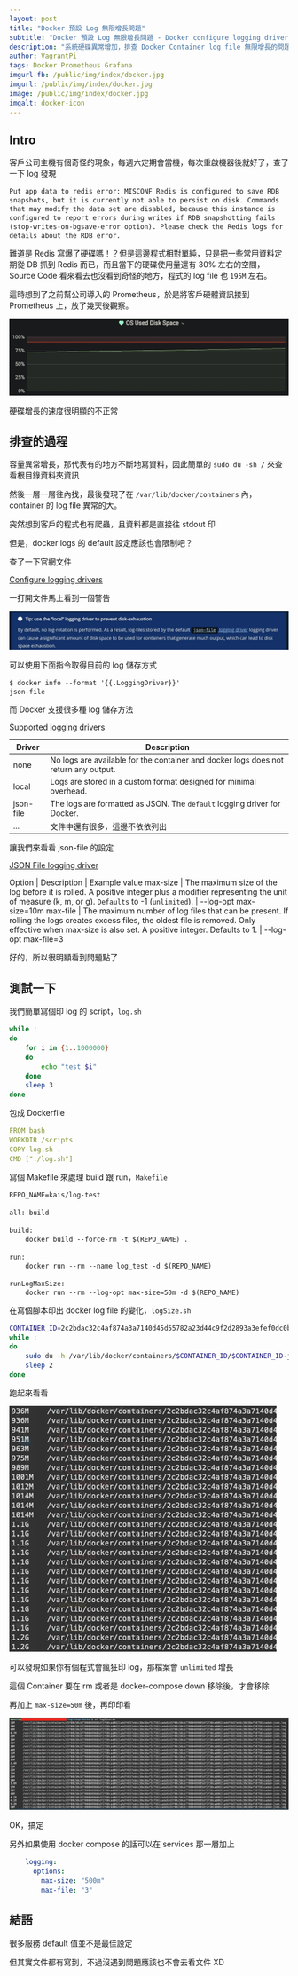 ```yaml
---
layout: post
title: "Docker 預設 Log 無限增長問題"
subtitle: "Docker 預設 Log 無限增長問題 - Docker configure logging drivers 解決方案"
description: "系統硬碟異常增加，排查 Docker Container log file 無限增長的問題，使用 Docker configure logging drivers 來解決"
author: VagrantPi
tags: Docker Prometheus Grafana
imgurl-fb: /public/img/index/docker.jpg
imgurl: /public/img/index/docker.jpg
image: /public/img/index/docker.jpg
imgalt: docker-icon
---
```


## Intro

客戶公司主機有個奇怪的現象，每週六定期會當機，每次重啟機器後就好了，查了一下 log 發現

```
Put app data to redis error: MISCONF Redis is configured to save RDB snapshots, but it is currently not able to persist on disk. Commands that may modify the data set are disabled, because this instance is configured to report errors during writes if RDB snapshotting fails (stop-writes-on-bgsave-error option). Please check the Redis logs for details about the RDB error.
```

難道是 Redis 寫爆了硬碟嗎！？但是這邊程式相對單純，只是把一些常用資料定期從 DB 抓到 Redis 而已，而且當下的硬碟使用量還有 30% 左右的空間，Source Code 看來看去也沒看到奇怪的地方，程式的 log file 也 `195M` 左右。

這時想到了之前幫公司導入的 Prometheus，於是將客戶硬體資訊接到 Prometheus 上，放了幾天後觀察。

![](/public/img/post/docker-log-size/1.jpg)

硬碟增長的速度很明顯的不正常

## 排查的過程

容量異常增長，那代表有的地方不斷地寫資料，因此簡單的 `sudo du -sh /` 來查看根目錄資料夾資訊

然後一層一層往內找，最後發現了在 `/var/lib/docker/containers` 內，container 的 log file 異常的大。

突然想到客戶的程式也有爬蟲，且資料都是直接往 stdout 印

但是，docker logs 的 default 設定應該也會限制吧？

查了一下官網文件

[Configure logging drivers](https://docs.docker.com/config/containers/logging/configure/)

一打開文件馬上看到一個警告

![](/public/img/post/docker-log-size/0.jpg)

可以使用下面指令取得目前的 log 儲存方式

```
$ docker info --format '{{.LoggingDriver}}'
json-file
```

而 Docker 支援很多種 log 儲存方法

[Supported logging drivers](https://docs.docker.com/config/containers/logging/configure/#supported-logging-drivers)

Driver | Description
-------|-------------
none | No logs are available for the container and docker logs does not return any output.
local | Logs are stored in a custom format designed for minimal overhead.
json-file | The logs are formatted as JSON. The `default` logging driver for Docker.
... | 文件中還有很多，這邊不依依列出


讓我們來看看 json-file 的設定

[JSON File logging driver](https://docs.docker.com/config/containers/logging/json-file/#options)

Option | Description | Example value
max-size | The maximum size of the log before it is rolled. A positive integer plus a modifier representing the unit of measure (k, m, or g). `Defaults` to -1 (`unlimited`). | --log-opt max-size=10m
max-file | The maximum number of log files that can be present. If rolling the logs creates excess files, the oldest file is removed. Only effective when max-size is also set. A positive integer. Defaults to 1. | --log-opt max-file=3

好的，所以很明顯看到問題點了

## 測試一下

我們簡單寫個印 log 的 script，`log.sh`

```bash
while :
do
    for i in {1..1000000}
    do
        echo "test $i"
    done
    sleep 3
done
```

包成 Dockerfile

```yaml
FROM bash
WORKDIR /scripts
COPY log.sh .
CMD ["./log.sh"]
```

寫個 Makefile 來處理 build 跟 run，`Makefile`

```shell
REPO_NAME=kais/log-test

all: build

build:
	docker build --force-rm -t $(REPO_NAME) .

run:
	docker run --rm --name log_test -d $(REPO_NAME)

runLogMaxSize:
	docker run --rm --log-opt max-size=50m -d $(REPO_NAME)
```

在寫個腳本印出 docker log file 的變化，`logSize.sh`

```bash
CONTAINER_ID=2c2bdac32c4af874a3a7140d45d55782a23d44c9f2d2893a3efef0dc0b9f57d0 
while :
do
    sudo du -h /var/lib/docker/containers/$CONTAINER_ID/$CONTAINER_ID-json.log
    sleep 2
done
```

跑起來看看

![](/public/img/post/docker-log-size/2.jpg)

可以發現如果你有個程式會瘋狂印 log，那檔案會 `unlimited` 增長

這個 Container 要在 rm 或者是 docker-compose down 移除後，才會移除

再加上 `max-size=50m` 後，再印印看

![](/public/img/post/docker-log-size/3.jpg)

OK，搞定

另外如果使用 docker compose 的話可以在 services 那一層加上

```yaml
    logging:
      options:
        max-size: "500m"
        max-file: "3"
```

## 結語

很多服務 default 值並不是最佳設定

但其實文件都有寫到，不過沒遇到問題應該也不會去看文件 XD


